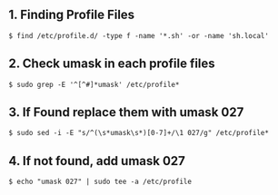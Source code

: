## 1. Finding Profile Files
    $ find /etc/profile.d/ -type f -name '*.sh' -or -name 'sh.local'

## 2. Check umask in each profile files
    $ sudo grep -E '^[^#]*umask' /etc/profile*

## 3. If Found replace them with umask 027
    $ sudo sed -i -E "s/^(\s*umask\s*)[0-7]+/\1 027/g" /etc/profile*

## 4. If not found, add umask 027
    $ echo "umask 027" | sudo tee -a /etc/profile

